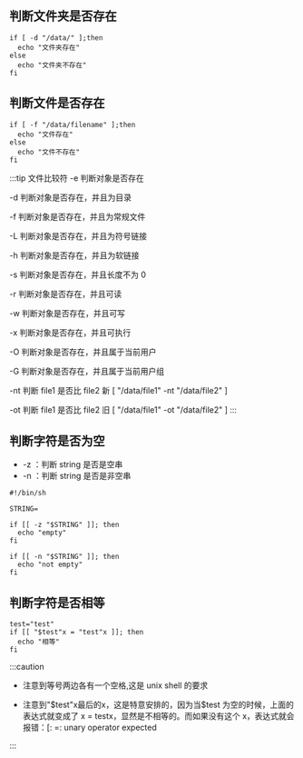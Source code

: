 ## 判断文件夹是否存在

```shell
if [ -d "/data/" ];then
  echo "文件夹存在"
else
  echo "文件夹不存在"
fi
```

## 判断文件是否存在

```shell
if [ -f "/data/filename" ];then
  echo "文件存在"
else
  echo "文件不存在"
fi
```

:::tip 文件比较符
-e 判断对象是否存在

-d 判断对象是否存在，并且为目录

-f 判断对象是否存在，并且为常规文件

-L 判断对象是否存在，并且为符号链接

-h 判断对象是否存在，并且为软链接

-s 判断对象是否存在，并且长度不为 0

-r 判断对象是否存在，并且可读

-w 判断对象是否存在，并且可写

-x 判断对象是否存在，并且可执行

-O 判断对象是否存在，并且属于当前用户

-G 判断对象是否存在，并且属于当前用户组

-nt 判断 file1 是否比 file2 新 [ "/data/file1" -nt "/data/file2" ]

-ot 判断 file1 是否比 file2 旧 [ "/data/file1" -ot "/data/file2" ]
:::

## 判断字符是否为空

- -z ：判断 string 是否是空串
- -n ：判断 string 是否是非空串

```shell
#!/bin/sh

STRING=

if [[ -z "$STRING" ]]; then
  echo "empty"
fi

if [[ -n "$STRING" ]]; then
  echo "not empty"
fi
```

## 判断字符是否相等

```shell
test="test"
if [[ "$test"x = "test"x ]]; then
  echo "相等"
fi
```

:::caution

- 注意到等号两边各有一个空格,这是 unix shell 的要求

- 注意到"$test"x最后的x，这是特意安排的，因为当$test 为空的时候，上面的表达式就变成了 x = testx，显然是不相等的。而如果没有这个 x，表达式就会报错：[: =: unary operator expected

:::
